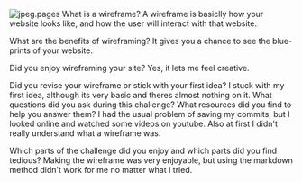 ![jpeg.pages](Desktop/wireframe.jpeg.pages)
What is a wireframe?
A wireframe is basiclly how your website looks like, and how the user will interact with that website.

What are the benefits of wireframing?
It gives you a chance to see the blue-prints of your website.

Did you enjoy wireframing your site?
Yes, it lets me feel creative.

Did you revise your wireframe or stick with your first idea?
I stuck with my first idea, although its very basic and theres almost nothing on it.
What questions did you ask during this challenge? What resources did you find to help you answer them?
I had the usual problem of saving my commits, but I looked online and watched some videos on youtube. Also at first I didn't really understand what a wireframe was.

Which parts of the challenge did you enjoy and which parts did you find tedious?
Making the wireframe was very enjoyable, but using the markdown method didn't work for me no matter what I tried.